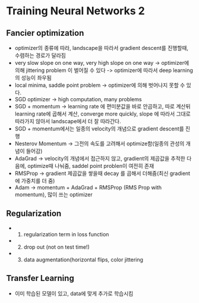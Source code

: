 # Training Neural Networks 2
## Fancier optimization
- optimizer의 종류에 따라, landscape을 따라서 gradient descent를 진행할때, 수렴하는 경로가 달라짐
- very slow slope on one way, very high slope on one way -> optimizer에 의해 jittering problem 이 벌어질 수 있다 -> optimizer에 따라서 deep learning의 성능이 좌우됨
- local minima, saddle point problem -> optimizer에 의해 벗어나지 못할 수 있다.
- SGD optimizer -> high computation, many problems
- SGD + momentum -> learning rate 에 편미분값을 바로 안곱하고, 따로 계산뒤 learning rate에 곱해서 계산, converge more quickly, slope 에 따라서 그대로 따라가지 않아서 landscape에서 더 잘 따라간다.
- SGD + momentum에서는 일종의 velocity의 개념으로 gradient descent를 진행
- Nesterov Momentum -> 그전의 속도를 고려해서 optimize함(일종의 관성의 개념이 들어감)
- AdaGrad -> velocity의 개념에서 접근하지 않고, gradient의 제곱값을 추적한 다음에, optimize때 나눠줌, saddel point problen이 여전히 존재
- RMSProp -> gradient 제곱값을 쌓을때 decay 를 곱해서 더해줌(최신 gradient에 가중치를 더 줌)
- Adam -> momentum + AdaGrad + RMSProp (RMS Prop with momentum), 많이 쓰는 optimizer

## Regularization
- 1) regularization term in loss function
- 2) drop out (not on test time!)
- 3) data augmentation(horizontal flips, color jittering

## Transfer Learning
- 이미 학습된 모델이 있고, data에 맞게 추가로 학습시킴
